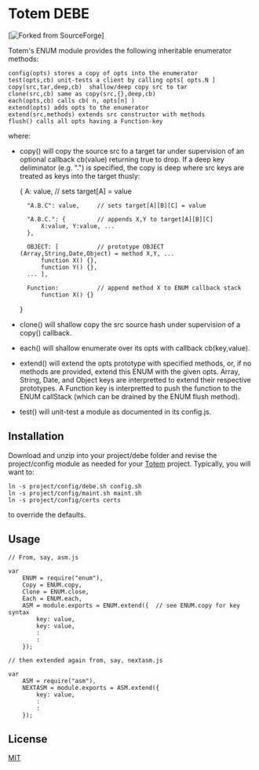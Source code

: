 # Totem DEBE

[![Forked from SourceForge](https://sourceforge.net)]

Totem's ENUM module provides the following inheritable enumerator methods:

	config(opts) stores a copy of opts into the enumerator 
	test(opts,cb) unit-tests a client by calling opts[ opts.N ] 
	copy(src,tar,deep,cb)  shallow/deep copy src to tar
	clone(src,cb) same as copy(src,{},deep,cb) 
	each(opts,cb) calls cb( n, opts[n] )
	extend(opts) adds opts to the enumerator
	extend(src,methods) extends src constructor with methods
	flush() calls all opts having a Function-key
 
where:

+ copy() will copy the source src to a target tar under supervision of an optional 
callback cb(value) returning true to drop.  If a deep key deliminator (e.g. ".") is 
specified, the copy is deep where src keys are treated as keys into the target thusly:

	{ 	A: value,			// sets target[A] = value

		"A.B.C": value, 	// sets target[A][B][C] = value

		"A.B.C.": {			// appends X,Y to target[A][B][C]
			X:value, Y:value, ...
		},	

		OBJECT: [ 			// prototype OBJECT (Array,String,Date,Object) = method X,Y, ...
			function X() {}, 
			function Y() {}, 
		... ],

		Function: 			// append method X to ENUM callback stack
			function X() {}
	}

+ clone() will shallow copy the src source hash under supervision of a copy() callback.  

+ each() will shallow enumerate over its opts with callback cb(key,value).
	
+ extend() will extend the opts prototype with specified methods, or, if no methods are provided, 
extend this ENUM with the given opts.  Array, String, Date, and Object keys are 
interpretted to extend their respective prototypes.  A Function key is interpretted
to push the function to the ENUM callStack (which can be drained by the ENUM flush
method).
	
+ test() will unit-test a module as documented in its config.js.

## Installation

Download and unzip into your project/debe folder and revise the project/config module as needed
for your [Totem](https://git.geointapps.org/acmesds/transfer) project.  Typically, you will
want to:

	ln -s project/config/debe.sh config.sh
	ln -s project/config/maint.sh maint.sh
	ln -s project/config/certs certs
	
to override the defaults.

## Usage

	// From, say, asm.js

	var
		ENUM = require("enum"),
		Copy = ENUM.copy,
		Clone = ENUM.close,
		Each = ENUM.each,
		ASM = module.exports = ENUM.extend({  // see ENUM.copy for key syntax
			key: value,
			key: value,
			:
			:
		});

	// then extended again from, say, nextasm.js

	var 
		ASM = require("asm"),
		NEXTASM = module.exports = ASM.extend({
			key: value,
			:
			:
		});


## License

[MIT](LICENSE)
